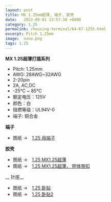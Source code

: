 ```yaml
---
layout: post
title: MX 1.25mm超薄, 端子, 胶壳
date:   2022-09-01 13:57:38 +0800
category: 1.25
permalink: /housing-terminal/64-67-1255.html
excerpt: Pitch 1.25mm
image:  none.png
tags: 1.25
---
```



__MX 1.25超薄打插系列__


* Pitch: 1.25mm
* AWG: 28AWG~32AWG
* 2-20pin
* 2A, AC,DC
* -25℃ ~ 85℃
* 额定电压：125V
* 颜色：白
* 阻燃等级：UL94V-0
* 端子: 铜合金


__端子__

* 图纸 →　[1.25 母端子](/assets/2022/65-1255-MX125-T.pdf)

__胶壳__

* 图纸 →　[1.25 MX1.25超薄](/assets/2022/66-1255-MX125-ZL.pdf)
* 图纸 →　[1.25 MX1.25超薄， 短体带扣](/assets/2022/66-1255-MX125-ZL-2.pdf)

__ 针座__

* 图纸 →　[1.25 卧贴](/assets/2022/64-1255-MX125.pdf)
* 图纸 →　[1.25 卧贴2](/assets/2022/67-1255-MX125-GY.pdf)




